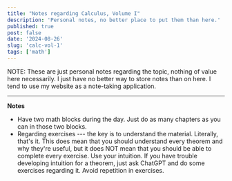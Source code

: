 ```yaml
---
title: "Notes regarding Calculus, Volume I"
description: 'Personal notes, no better place to put them than here.'
published: true
post: false
date: '2024-08-26'
slug: 'calc-vol-1'
tags: ['math']
---
```


NOTE: These are just personal notes regarding the topic, nothing of value here necessarily. I just have no better way to store notes than on here. I tend to use my website as a note-taking application.

___


**Notes**
- Have two math blocks during the day. Just do as many chapters as you can in those two blocks.
- Regarding exercises --- the key is to understand the material. Literally, that's it. This does mean that you should understand every theorem and why they're useful, but it does NOT mean that you should be able to complete every exercise. Use your intuition. If you have trouble developing intuition for a theorem, just ask ChatGPT and do some exercises regarding it. Avoid repetition in exercises.
